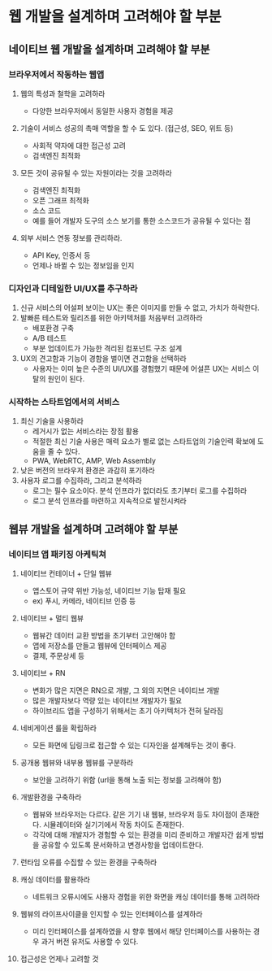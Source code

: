 # 웹 개발을 설계하며 고려해야 할 부분

## 네이티브 웹 개발을 설계하며 고려해야 할 부분

### 브라우저에서 작동하는 웹앱
1. 웹의 특성과 철학을 고려하라
   - 다양한 브라우저에서 동일한 사용자 경험을 제공
2. 기술이 서비스 성공의 촉매 역할을 할 수 도 있다. (접근성, SEO, 위트 등)
   - 사회적 약자에 대한 접근성 고려
   - 검색엔진 최적화

3. 모든 것이 공유될 수 있는 자원이라는 것을 고려하라
   - 검색엔진 최적화
   - 오픈 그래프 최적화
   - 소스 코드
   - 예를 들어 개발자 도구의 소스 보기를 통한 소스코드가 공유될 수 있다는 점
4. 외부 서비스 연동 정보를 관리하라.
   - API Key, 인증서 등
   - 언제나 바뀔 수 있는 정보임을 인지
  

### 디자인과 디테일한 UI/UX를 추구하라
1. 신규 서비스의 어설퍼 보이는 UX는 좋은 이미지를 만들 수 없고, 가치가 하락한다.
2. 발빠른 테스트와 릴리즈를 위한 아키텍처를 처음부터 고려하라
   - 배포환경 구축
   - A/B 테스트
   - 부분 업데이트가 가능한 격리된 컴포넌트 구조 설계
3. UX의 견고함과 기능이 경함을 벌이면 견고함을 선택하라
   - 사용자는 이미 높은 수준의 UI/UX를 경험했기 때문에 어설픈 UX는 서비스 이탈의 원인이 된다.

### 시작하는 스타트업에서의 서비스
1. 최신 기술을 사용하라
   - 레거시가 없는 서비스라는 장점 활용
   - 적절한 최신 기술 사용은 매력 요소가 별로 없는 스타트업의 기술인력 확보에 도움을 줄 수 있다.
   - PWA, WebRTC, AMP, Web Assembly
2. 낮은 버전의 브라우저 환경은 과감히 포기하라
3. 사용자 로그를 수집하라, 그리고 분석하라
   - 로그는 필수 요소이다. 분석 인프라가 없더라도 초기부터 로그를 수집하라
   - 로그 분석 인프라를 마련하고 지속적으로 발전시켜라


## 웹뷰 개발을 설계하며 고려해야 할 부분

### 네이티브 앱 패키징 아케틱쳐
1. 네이티브 컨테이너 + 단일 웹뷰
   - 앱스토어 규약 위반 가능성, 네이티브 기능 탑재 필요
   - ex) 푸시, 카메라, 네이티브 인증 등

2. 네이티브 + 멀티 웹뷰
   - 웹뷰간 데이터 교환 방법을 초기부터 고안해야 함
   - 앱에 저장소를 만들고 웹뷰에 인터페이스 제공
   - 결제, 주문상세 등
3. 네이티브 + RN
   - 변화가 많은 지면은 RN으로 개발, 그 외의 지면은 네이티브 개발
   - 많은 개발자보다 역량 있는 네이티브 개발자가 필요
   - 하이브리드 앱을 구성하기 위해서는 초기 아키텍처가 전혀 달라짐
4. 네비게이션 룰을 확립하라
   - 모든 화면에 딥링크로 접근할 수 있는 디자인을 설계해두는 것이 좋다.
5. 공개용 웹뷰와 내부용 웹뷰를 구분하라
   - 보안을 고려하기 위함 (url을 통해 노출 되는 정보를 고려해야 함)
6. 개발환경을 구축하라
   - 웹뷰와 브라우저는 다르다. 같은 기기 내 웹뷰, 브라우저 등도 차이점이 존재한다. 시뮬레이터와 실기기에서 작동 차이도 존재한다.
   - 각각에 대해 개발자가 경험할 수 있는 환경을 미리 준비하고 개발자간 쉽게 방법을 공유할 수 있도록 문서화하고 변경사항을 업데이트한다.
7. 런타임 오류를 수집할 수 있는 환경을 구축하라
8. 캐싱 데이터를 활용하라
   - 네트워크 오류시에도 사용자 경험을 위한 화면을 캐싱 데이터를 통해 고려하라
9. 웹뷰의 라이프사이클을 인지할 수 있는 인터페이스를 설계하라
    - 미리 인터페이스를 설계하였을 시 향후 웹에서 해당 인터페이스를 사용하는 경우 과거 버전 유저도 사용할 수 있다.
10. 접근성은 언제나 고려할 것
    
<br />